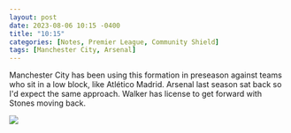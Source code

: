 ```yaml
---
layout: post
date: 2023-08-06 10:15 -0400
title: "10:15"
categories: [Notes, Premier League, Community Shield]
tags: [Manchester City, Arsenal]
---
```


Manchester City has been using this formation in preseason against teams who sit in a low block, like Atlético Madrid. Arsenal last season sat back so I'd expect the same approach. Walker has license to get forward with Stones moving back.

![](https://i.imgur.com/DoSyGPC.jpg)


